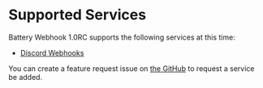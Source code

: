 # Supported Services

Battery Webhook 1.0RC supports the following services at this time:

* [Discord Webhooks](configuring-a-discord-webhook/)

You can create a feature request issue on [the GitHub](https://github.com/ThatStella7922/dcbattwebhook-swift) to request a service be added.


